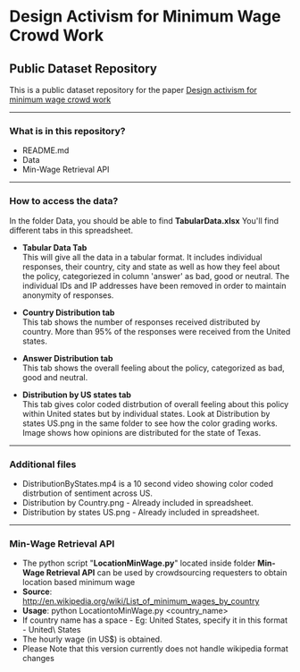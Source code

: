 # Design Activism for Minimum Wage Crowd Work
## Public Dataset Repository
This is a public dataset repository for the paper [Design activism for minimum wage crowd work](https://arxiv.org/abs/1706.10097)

---
### What is in this repository?
- README.md
- Data
- Min-Wage Retrieval API

---
### How to access the data?
In the folder Data, you should be able to find <b>TabularData.xlsx</b>
You'll find different tabs in this spreadsheet.
-  <b>Tabular Data Tab </b><br />
This will give all the data in a tabular format. It includes individual responses, their country, city and state as well as how they feel about the policy, categoriezed in column 'answer' as bad, good or neutral. The individual IDs and IP addresses have been removed in order to maintain anonymity of responses.

-  <b>Country Distribution tab </b><br />
This tab shows the number of responses received distributed by country. More than 95% of the responses were received from the United states.

-  <b>Answer Distribution tab </b><br />
This tab shows the overall feeling about the policy, categorized as bad, good and neutral.

-  <b>Distribution by US states tab </b><br />
This tab gives color coded distrbution of overall feeling about this policy within United states but by individual states.
Look at Distribution by states US.png in the same folder to see how the color grading works. Image shows how opinions are distributed for the state of Texas.

---
### Additional files
- DistributionByStates.mp4 is a 10 second video showing color coded distrbution of sentiment across US.
- Distribution by Country.png - Already included in spreadsheet.
- Distribution by states US.png - Already included in spreadsheet.

---
### Min-Wage Retrieval API
- The python script "<b>LocationMinWage.py</b>" located inside folder <b> Min-Wage Retrieval API</b> can be used by crowdsourcing requesters to obtain location based minimum wage
- <b>Source</b>: http://en.wikipedia.org/wiki/List_of_minimum_wages_by_country
- <b>Usage</b>: python LocationtoMinWage.py <country_name>
 - If country name has a space - Eg: United States, specify it in this format - United\ States
- The hourly wage (in US$) is obtained.
- Please Note that this version currently does not handle wikipedia format changes